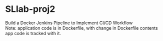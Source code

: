 # SLlab-proj2
Build a Docker Jenkins Pipeline to Implement CI/CD Workflow<BR>
Note: application code is in Dockerfile, with change in Dockerfile contents app code is tracked with it.
